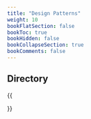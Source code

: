 ```yaml
---
title: "Design Patterns"
weight: 10
bookFlatSection: false
bookToc: true
bookHidden: false
bookCollapseSection: true
bookComments: false
---
```


<!--more-->

## Directory
{{<section>}}